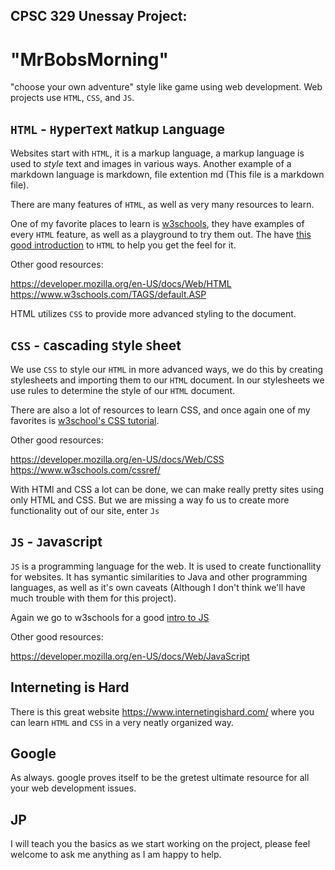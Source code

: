 ## CPSC 329 Unessay Project:
# "MrBobsMorning" 
"choose your own adventure" style like game using web development. Web projects
use `HTML`, `CSS`, and `JS`.

## `HTML` - `H`yper`T`ext `M`atkup `L`anguage

Websites start with `HTML`, it is a markup language, a markup
language is used to *style* text and images in various ways. 
Another example of a markdown language is markdown, file extention
md (This file is a markdown file). 

There are many features of `HTML`, as well as very many 
resources to learn. 

One of my favorite places to learn is 
[w3schools](https://www.w3schools.com), they have examples of
every `HTML` feature, as well as a playground to try them out.
The have [this good introduction](https://www.w3schools.com/html/html_intro.asp) to `HTML` to help you
get the feel for it.

Other good resources:

https://developer.mozilla.org/en-US/docs/Web/HTML
https://www.w3schools.com/TAGS/default.ASP

HTML utilizes `CSS` to provide more advanced styling to the 
document.

## `CSS` - `C`ascading `S`tyle `S`heet

We use `CSS` to style our `HTML` in more advanced ways, we do
this by creating stylesheets and importing them to our `HTML` 
document. In our stylesheets we use rules to determine the
style of our `HTML` document.

There are also a lot of resources to learn CSS, and once
again one of my favorites is [w3school's CSS tutorial](https://www.w3schools.com/css/).

Other good resources:

https://developer.mozilla.org/en-US/docs/Web/CSS
https://www.w3schools.com/cssref/

With HTMl and CSS a lot can be done, we can make really
pretty sites using only HTML and CSS. But we are missing 
a way fo us to create more functionality out of our site,
enter `Js`

## `JS` - `J`ava`S`cript

`JS` is a programming language for the web. It is used to
create functionallity for websites. It has symantic similarities
to Java and other programming languages, as well as it's own
caveats (Although I don't think we'll have much trouble with them
for this project). 

Again we go to w3schools for a good [intro to JS](https://www.w3schools.com/js/DEFAULT.asp)

Other good resources:

https://developer.mozilla.org/en-US/docs/Web/JavaScript

## Interneting is Hard

There is this great website https://www.internetingishard.com/ where
you can learn `HTML` and `CSS` in a very neatly organized way.


## Google

As always. google proves itself to be the gretest ultimate resource
for all your web development issues.

## JP

I will teach you the basics as we start working on the project,
please feel welcome to ask me anything as I am happy to help.

